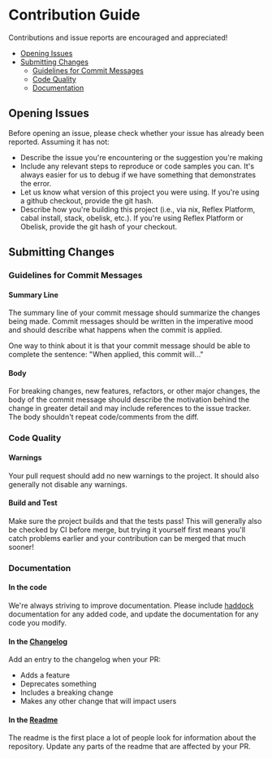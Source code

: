 # Contribution Guide

Contributions and issue reports are encouraged and appreciated!

- [Opening Issues](#opening-issues)
- [Submitting Changes](#submitting-changes)
  - [Guidelines for Commit Messages](#guidelines-for-commit-messages)
  - [Code Quality](#code-quality)
  - [Documentation](#documentation)

## Opening Issues

Before opening an issue, please check whether your issue has already been reported.
Assuming it has not:

* Describe the issue you're encountering or the suggestion you're making
* Include any relevant steps to reproduce or code samples you can.
  It's always easier for us to debug if we have something that demonstrates the error.
* Let us know what version of this project you were using.
  If you're using a github checkout, provide the git hash.
* Describe how you're building this project (i.e., via nix, Reflex Platform, cabal install, stack, obelisk, etc.).
  If you're using Reflex Platform or Obelisk, provide the git hash of your checkout.

## Submitting Changes

### Guidelines for Commit Messages

#### Summary Line

The summary line of your commit message should summarize the changes being made.
Commit messages should be written in the imperative mood and should describe what happens when the commit is applied.

One way to think about it is that your commit message should be able to complete the sentence:
"When applied, this commit will..."

#### Body

For breaking changes, new features, refactors, or other major changes, the body of the commit message should describe the motivation behind the change in greater detail and may include references to the issue tracker.
The body shouldn't repeat code/comments from the diff.

### Code Quality

#### Warnings

Your pull request should add no new warnings to the project.
It should also generally not disable any warnings.

#### Build and Test

Make sure the project builds and that the tests pass!
This will generally also be checked by CI before merge, but trying it yourself first means you'll catch problems earlier and your contribution can be merged that much sooner!

### Documentation

#### In the code

We're always striving to improve documentation.
Please include [haddock](https://haskell-haddock.readthedocs.io/en/latest/index.html) documentation for any added code, and update the documentation for any code you modify.

#### In the [Changelog](ChangeLog.md)

Add an entry to the changelog when your PR:
* Adds a feature
* Deprecates something
* Includes a breaking change
* Makes any other change that will impact users

#### In the [Readme](README.md)

The readme is the first place a lot of people look for information about the repository.
Update any parts of the readme that are affected by your PR.
